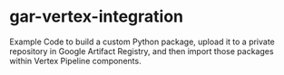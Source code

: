 # gar-vertex-integration
Example Code to build a custom Python package, upload it to a private repository in Google Artifact Registry, and then import those packages within Vertex Pipeline components.
